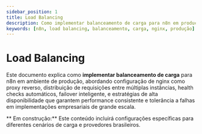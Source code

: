 ```yaml
---
sidebar_position: 1
title: Load Balancing
description: Como implementar balanceamento de carga para n8n em produção
keywords: [n8n, load balancing, balanceamento, carga, nginx, produção]
---
```


# Load Balancing

Este documento explica como **implementar balanceamento de carga** para n8n em ambiente de produção, abordando configuração de nginx como proxy reverso, distribuição de requisições entre múltiplas instâncias, health checks automáticos, failover inteligente, e estratégias de alta disponibilidade que garantem performance consistente e tolerância a falhas em implementações empresariais de grande escala.

** Em construção:** Este conteúdo incluirá configurações específicas para diferentes cenários de carga e provedores brasileiros.
